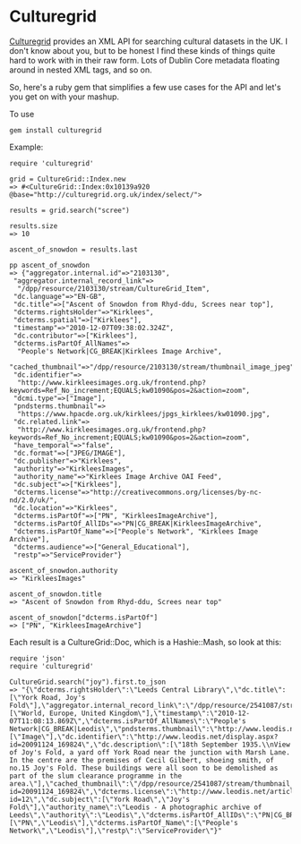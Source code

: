 Culturegrid
===========

[Culturegrid](http://www.culturegrid.org.uk/) provides an XML API for searching cultural datasets in the UK. I don't know about you, but to be honest I find these kinds of things quite hard to work with in their raw form. Lots of Dublin Core metadata floating around in nested XML tags, and so on.

So, here's a ruby gem that simplifies a few use cases for the API and let's you get on with your mashup.

To use

    gem install culturegrid

Example:
    
    require 'culturegrid'
    
    grid = CultureGrid::Index.new
    => #<CultureGrid::Index:0x10139a920 @base="http://culturegrid.org.uk/index/select/">
    
    results = grid.search("scree")
    
    results.size
    => 10
    
    ascent_of_snowdon = results.last
    
    pp ascent_of_snowdon
    => {"aggregator.internal.id"=>"2103130",
     "aggregator.internal_record_link"=>
      "/dpp/resource/2103130/stream/CultureGrid_Item",
     "dc.language"=>"EN-GB",
     "dc.title"=>["Ascent of Snowdon from Rhyd-ddu, Screes near top"],
     "dcterms.rightsHolder"=>"Kirklees",
     "dcterms.spatial"=>["Kirklees"],
     "timestamp"=>"2010-12-07T09:38:02.324Z",
     "dc.contributor"=>["Kirklees"],
     "dcterms.isPartOf_AllNames"=>
      "People's Network|CG_BREAK|Kirklees Image Archive",
     "cached_thumbnail"=>"/dpp/resource/2103130/stream/thumbnail_image_jpeg",
     "dc.identifier"=>
      "http://www.kirkleesimages.org.uk/frontend.php?keywords=Ref_No_increment;EQUALS;kw01090&pos=2&action=zoom",
     "dcmi.type"=>["Image"],
     "pndsterms.thumbnail"=>
      "https://www.hpacde.org.uk/kirklees/jpgs_kirklees/kw01090.jpg",
     "dc.related.link"=>
      "http://www.kirkleesimages.org.uk/frontend.php?keywords=Ref_No_increment;EQUALS;kw01090&pos=2&action=zoom",
     "have_temporal"=>"false",
     "dc.format"=>["JPEG/IMAGE"],
     "dc.publisher"=>"Kirklees",
     "authority"=>"KirkleesImages",
     "authority_name"=>"Kirklees Image Archive OAI Feed",
     "dc.subject"=>["Kirklees"],
     "dcterms.license"=>"http://creativecommons.org/licenses/by-nc-nd/2.0/uk/",
     "dc.location"=>"Kirklees",
     "dcterms.isPartOf"=>["PN", "KirkleesImageArchive"],
     "dcterms.isPartOf_AllIDs"=>"PN|CG_BREAK|KirkleesImageArchive",
     "dcterms.isPartOf_Name"=>["People's Network", "Kirklees Image Archive"],
     "dcterms.audience"=>["General_Educational"],
     "restp"=>"ServiceProvider"}
    
    ascent_of_snowdon.authority
    => "KirkleesImages"
    
    ascent_of_snowdon.title
    => "Ascent of Snowdon from Rhyd-ddu, Screes near top"
    
    ascent_of_snowdon["dcterms.isPartOf"]
    => ["PN", "KirkleesImageArchive"]
    
Each result is a CultureGrid::Doc, which is a Hashie::Mash, so look at this:

    require 'json'
    require 'culturegrid'
    
    CultureGrid.search("joy").first.to_json
    => "{\"dcterms.rightsHolder\":\"Leeds Central Library\",\"dc.title\":[\"York Road, Joy's Fold\"],\"aggregator.internal_record_link\":\"/dpp/resource/2541087/stream/CultureGrid_Item\",\"aggregator.internal.id\":\"2541087\",\"dcterms.spatial\":[\"World, Europe, United Kingdom\"],\"timestamp\":\"2010-12-07T11:08:13.869Z\",\"dcterms.isPartOf_AllNames\":\"People's Network|CG_BREAK|Leodis\",\"pndsterms.thumbnail\":\"http://www.leodis.net/imagesLeodis/thumbnail/24/20091124_169824.jpg\",\"dcmi.type\":[\"Image\"],\"dc.identifier\":\"http://www.leodis.net/display.aspx?id=20091124_169824\",\"dc.description\":[\"18th September 1935.\\nView of Joy's Fold, a yard off York Road near the junction with Marsh Lane. In the centre are the premises of Cecil Gilbert, shoeing smith, of no.15 Joy's Fold. These buildings were all soon to be demolished as part of the slum clearance programme in the area.\"],\"cached_thumbnail\":\"/dpp/resource/2541087/stream/thumbnail_image_jpeg\",\"have_temporal\":\"false\",\"dc.related.link\":\"http://www.leodis.net/display.aspx?id=20091124_169824\",\"dcterms.license\":\"http://www.leodis.net/article.aspx?id=12\",\"dc.subject\":[\"York Road\",\"Joy's Fold\"],\"authority_name\":\"Leodis - A photographic archive of Leeds\",\"authority\":\"Leodis\",\"dcterms.isPartOf_AllIDs\":\"PN|CG_BREAK|Leodis\",\"dcterms.isPartOf\":[\"PN\",\"Leodis\"],\"dcterms.isPartOf_Name\":[\"People's Network\",\"Leodis\"],\"restp\":\"ServiceProvider\"}"